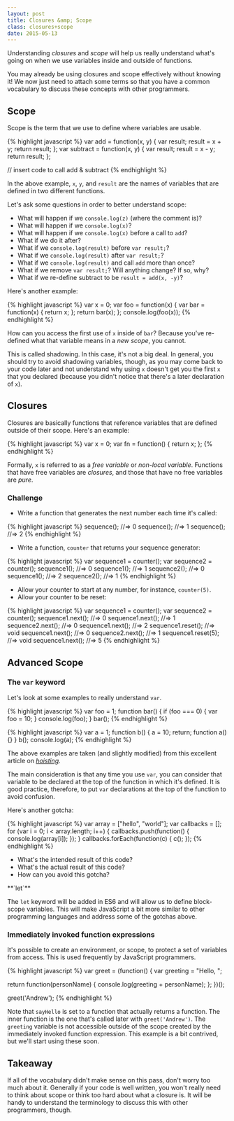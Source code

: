 ```yaml
---
layout: post
title: Closures &amp; Scope
class: closures+scope
date: 2015-05-13
---
```


Understanding _closures_ and _scope_ will help us really understand what's going on when we use variables inside and outside of functions.

You may already be using closures and scope effectively without knowing it! We now just need to attach some terms so that you have a common vocabulary to discuss these concepts with other programmers.

## Scope

Scope is the term that we use to define where variables are usable.

{% highlight javascript %}
var add = function(x, y) {
  var result;
  result = x + y;
  return result;
};
var subtract = function(x, y) {
  var result;
  result = x - y;
  return result;
};

// insert code to call add & subtract
{% endhighlight %}

In the above example, `x`, `y`, and `result` are the names of variables that
are defined in two different functions.

Let's ask some questions in order to better understand scope:

* What will happen if we `console.log(z)` (where the comment is)?
* What will happen if we `console.log(x)`?
* What will happen if we `console.log(x)` before a call to `add`?
* What if we do it after?
* What if we `console.log(result)` before `var result;`?
* What if we `console.log(result)` after `var result;`?
* What if we `console.log(result)` and call `add` more than once?
* What if we remove `var result;`? Will anything change? If so, why?
* What if we re-define subtract to be `result = add(x, -y)`?

Here's another example:

{% highlight javascript %}
var x = 0;
var foo = function(x) {
  var bar = function(x) {
    return x;
  };
  return bar(x);
};
console.log(foo(x));
{% endhighlight %}

How can you access the first use of `x` inside of `bar`? Because you've re-defined what that variable means in a _new scope_, you cannot.

This is called shadowing. In this case, it's not a big deal. In general, you should try to avoid shadowing variables, though, as you may come back to your code later and not understand why using `x` doesn't get you the first `x` that you declared (because you didn't notice that there's a later declaration of `x`).

## Closures

Closures are basically functions that reference variables that are defined outside of their scope. Here's an example:

{% highlight javascript %}
var x = 0;
var fn = function() {
  return x;
};
{% endhighlight %}

Formally, `x` is referred to as a _free variable_ or _non-local variable_. Functions that have free variables are _closures_, and those that have no free variables are _pure_.


### Challenge

* Write a function that generates the next number each time it's called:

{% highlight javascript %}
sequence(); //=> 0
sequence(); //=> 1
sequence(); //=> 2
{% endhighlight %}

* Write a function, `counter` that returns your sequence generator:

{% highlight javascript %}
var sequence1 = counter();
var sequence2 = counter();
sequence1(); //=> 0
sequence1(); //=> 1
sequence2(); //=> 0
sequence1(); //=> 2
sequence2(); //=> 1
{% endhighlight %}

* Allow your counter to start at any number, for instance, `counter(5)`.
* Allow your counter to be reset:

{% highlight javascript %}
var sequence1 = counter();
var sequence2 = counter();
sequence1.next(); //=> 0
sequence1.next(); //=> 1
sequence2.next(); //=> 0
sequence1.next(); //=> 2
sequence1.reset(); //=> void
sequence1.next(); //=> 0
sequence2.next(); //=> 1
sequence1.reset(5); //=> void
sequence1.next(); //=> 5
{% endhighlight %}

## Advanced Scope

### The `var` keyword

Let's look at some examples to really understand `var`.

{% highlight javascript %}
var foo = 1;
function bar() {
  if (foo === 0) {
    var foo = 10;
  }
  console.log(foo);
}
bar();
{% endhighlight %}

{% highlight javascript %}
var a = 1;
function b() {
  a = 10;
  return;
  function a() {}
}
b();
console.log(a);
{% endhighlight %}

The above examples are taken (and slightly modified) from this excellent article on [_hoisting_][hoisting].

The main consideration is that any time you use `var`, you can consider that variable to be declared at the top of the function in which it's defined. It is good practice, therefore, to put `var` declarations at the top of the function to avoid confusion.

Here's another gotcha:

{% highlight javascript %}
var array = ["hello", "world"];
var callbacks = [];
for (var i = 0; i < array.length; i++) {
  callbacks.push(function() {
    console.log(array[i]);
  });
}
callbacks.forEach(function(c) { c(); });
{% endhighlight %}

* What's the intended result of this code?
* What's the actual result of this code?
* How can you avoid this gotcha?

<aside>
  **`let`**

  The `let` keyword will be added in ES6 and will allow us to define block-scope variables. This will make JavaScript a bit more similar to other programming languages and address some of the gotchas above.
</aside>

### Immediately invoked function expressions

It's possible to create an environment, or scope, to protect a set of variables from access. This is used frequently by JavaScript programmers.

{% highlight javascript %}
var greet = (function() {
  var greeting = "Hello, ";

  return function(personName) {
    console.log(greeting + personName);
  };
})();

greet('Andrew');
{% endhighlight %}

Note that `sayHello` is set to a function that actually returns a function. The inner function is the one that's called later with `greet('Andrew')`. The `greeting` variable is not accessible outside of the scope created by the immediately invoked function expression. This example is a bit contrived, but we'll start using these soon.

## Takeaway

If all of the vocabulary didn't make sense on this pass, don't worry too much about it. Generally if your code is well written, you won't really need to think about scope or think too hard about what a closure is. It will be handy to understand the terminology to discuss this with other programmers, though.

[hoisting]: http://www.adequatelygood.com/JavaScript-Scoping-and-Hoisting.html
